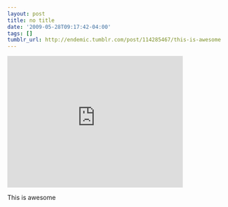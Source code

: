 ```yaml
---
layout: post
title: no title
date: '2009-05-28T09:17:42-04:00'
tags: []
tumblr_url: http://endemic.tumblr.com/post/114285467/this-is-awesome
---
```

<iframe width="400" height="300" id="youtube_iframe" src="https://www.youtube.com/embed/Z9ZYitN-QAg?feature=oembed&amp;enablejsapi=1&amp;origin=http://safe.txmblr.com&amp;wmode=opaque" frameborder="0" allowfullscreen></iframe>  

This is awesome


